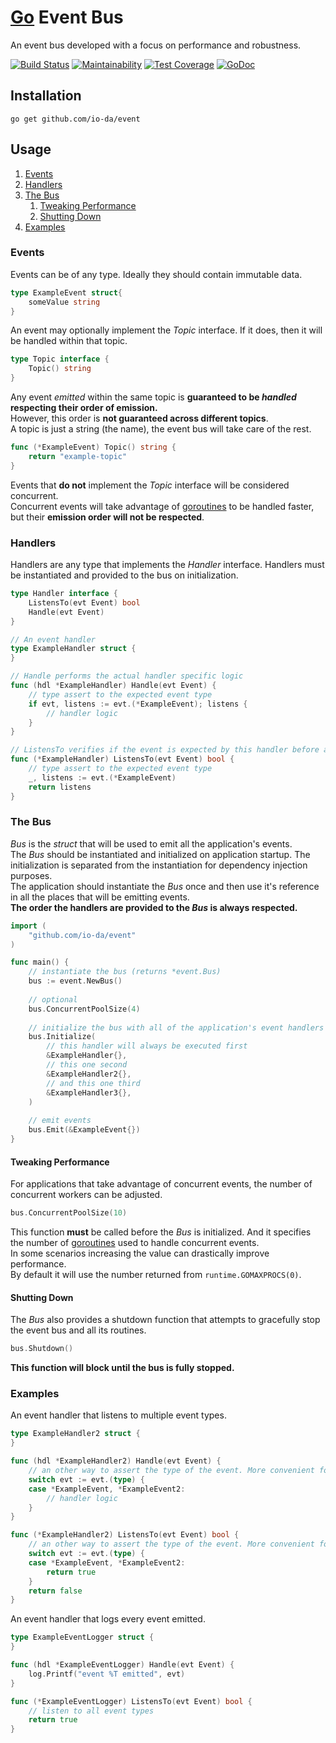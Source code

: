 # [Go](https://golang.org/) Event Bus
An event bus developed with a focus on performance and robustness.

[![Build Status](https://travis-ci.org/io-da/event.svg?branch=master)](https://travis-ci.org/io-da/event)
[![Maintainability](https://api.codeclimate.com/v1/badges/f256105248459e250292/maintainability)](https://codeclimate.com/github/io-da/event/maintainability) 
[![Test Coverage](https://api.codeclimate.com/v1/badges/f256105248459e250292/test_coverage)](https://codeclimate.com/github/io-da/event/test_coverage) 
[![GoDoc](https://godoc.org/github.com/io-da/event?status.svg)](https://godoc.org/github.com/io-da/event)  

## Installation
``` go get github.com/io-da/event ```

## Usage

1. [Events](#Events)
2. [Handlers](#Handlers)
3. [The Bus](#The-Bus)  
   1. [Tweaking Performance](#Tweaking-Performance)  
   1. [Shutting Down](#Shutting-Down)  
4. [Examples](#Examples)

### Events
Events can be of any type. Ideally they should contain immutable data.
```go
type ExampleEvent struct{
    someValue string
}
```
An event may optionally implement the _Topic_ interface. If it does, then it will be handled within that topic.   
```go
type Topic interface {
    Topic() string
}
```
Any event _emitted_ within the same topic is **guaranteed to be _handled_ respecting their order of emission.**  
However, this order is **not guaranteed across different topics**.  
A topic is just a string (the name), the event bus will take care of the rest.
```go
func (*ExampleEvent) Topic() string { 
    return "example-topic" 
}
```
Events that **do not** implement the _Topic_ interface will be considered concurrent.  
Concurrent events will take advantage of [goroutines](https://gobyexample.com/goroutines) to be handled faster, but their **emission order will not be respected**.

### Handlers
Handlers are any type that implements the _Handler_ interface. Handlers must be instantiated and provided to the bus on initialization.    
```go
type Handler interface {
    ListensTo(evt Event) bool
    Handle(evt Event)
}
```

```go
// An event handler
type ExampleHandler struct {
}

// Handle performs the actual handler specific logic
func (hdl *ExampleHandler) Handle(evt Event) {
	// type assert to the expected event type
    if evt, listens := evt.(*ExampleEvent); listens {
        // handler logic
    }
}

// ListensTo verifies if the event is expected by this handler before any logic
func (*ExampleHandler) ListensTo(evt Event) bool {
	// type assert to the expected event type
    _, listens := evt.(*ExampleEvent)
    return listens
}
```

### The Bus
_Bus_ is the _struct_ that will be used to emit all the application's events.  
The _Bus_ should be instantiated and initialized on application startup. The initialization is separated from the instantiation for dependency injection purposes.  
The application should instantiate the _Bus_ once and then use it's reference in all the places that will be emitting events.  
**The order the handlers are provided to the _Bus_ is always respected.**
```go
import (
    "github.com/io-da/event"
)

func main() {
    // instantiate the bus (returns *event.Bus)
    bus := event.NewBus()
    
    // optional
    bus.ConcurrentPoolSize(4)
    
    // initialize the bus with all of the application's event handlers
    bus.Initialize(
    	// this handler will always be executed first
    	&ExampleHandler{},
    	// this one second
    	&ExampleHandler2{},
    	// and this one third
    	&ExampleHandler3{},
    )
    
    // emit events
    bus.Emit(&ExampleEvent{})
}
```

#### Tweaking Performance
For applications that take advantage of concurrent events, the number of concurrent workers can be adjusted.
```go
bus.ConcurrentPoolSize(10)
```
This function **must** be called before the _Bus_ is initialized. And it specifies the number of [goroutines](https://gobyexample.com/goroutines) used to handle concurrent events.  
In some scenarios increasing the value can drastically improve performance.  
By default it will use the number returned from ```runtime.GOMAXPROCS(0)```.

#### Shutting Down
The _Bus_ also provides a shutdown function that attempts to gracefully stop the event bus and all its routines.
```go
bus.Shutdown()
```  
**This function will block until the bus is fully stopped.**

### Examples
An event handler that listens to multiple event types.
```go
type ExampleHandler2 struct {
}

func (hdl *ExampleHandler2) Handle(evt Event) {
	// an other way to assert the type of the event. More convenient for handlers that expect different event types.
    switch evt := evt.(type) {
    case *ExampleEvent, *ExampleEvent2:
        // handler logic
    }
}

func (*ExampleHandler2) ListensTo(evt Event) bool {
	// an other way to assert the type of the event. More convenient for handlers that expect different event types.
    switch evt := evt.(type) {
    case *ExampleEvent, *ExampleEvent2:
        return true
    }
    return false
}
```

An event handler that logs every event emitted.
```go
type ExampleEventLogger struct {
}

func (hdl *ExampleEventLogger) Handle(evt Event) {
    log.Printf("event %T emitted", evt)
}

func (*ExampleEventLogger) ListensTo(evt Event) bool {
    // listen to all event types
    return true
}
```
